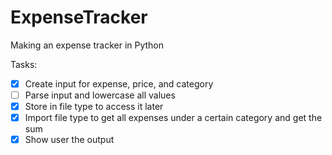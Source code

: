 # ExpenseTracker

Making an expense tracker in Python

Tasks:

- [x] Create input for expense, price, and category
- [ ] Parse input and lowercase all values
- [x] Store in file type to access it later
- [x] Import file type to get all expenses under a certain category and get the sum
- [x] Show user the output
